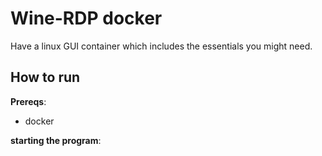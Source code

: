 # Wine-RDP docker

Have a linux GUI container which includes the essentials you might need.

## How to run

**Prereqs**:

 * docker

**starting the program**:

